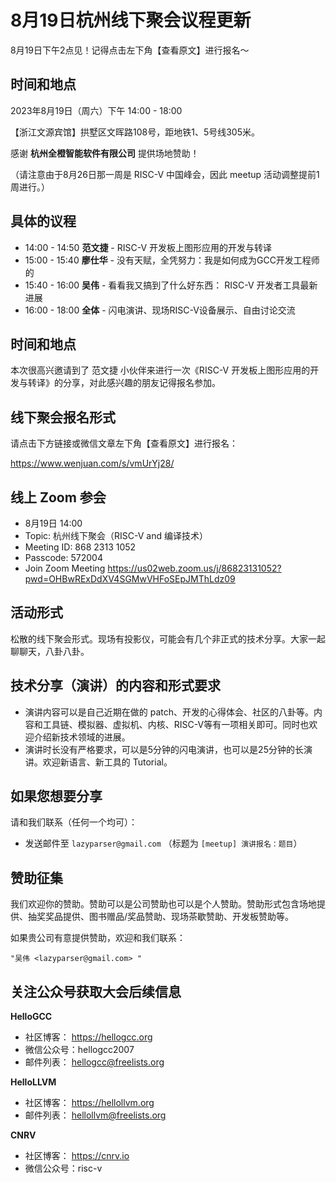 # 8月19日杭州线下聚会议程更新

8月19日下午2点见！记得点击左下角【查看原文】进行报名～

## 时间和地点

2023年8月19日（周六）下午 14:00 - 18:00

【浙江文源宾馆】拱墅区文晖路108号，距地铁1、5号线305米。

感谢 **杭州全橙智能软件有限公司** 提供场地赞助！

（请注意由于8月26日那一周是 RISC-V 中国峰会，因此 meetup 活动调整提前1周进行。）

## 具体的议程

- 14:00 - 14:50 **范文捷** - RISC-V 开发板上图形应用的开发与转译
- 15:00 - 15:40 **廖仕华** - 没有天赋，全凭努力：我是如何成为GCC开发工程师的
- 15:40 - 16:00 **吴伟** - 看看我又搞到了什么好东西： RISC-V 开发者工具最新进展
- 16:00 - 18:00 **全体** - 闪电演讲、现场RISC-V设备展示、自由讨论交流

## 时间和地点

本次很高兴邀请到了 范文捷 小伙伴来进行一次《RISC-V 开发板上图形应用的开发与转译》的分享，对此感兴趣的朋友记得报名参加。

## 线下聚会报名形式

请点击下方链接或微信文章左下角【查看原文】进行报名：

https://www.wenjuan.com/s/vmUrYj28/


## 线上 Zoom 参会

- 8月19日 14:00
- Topic: 杭州线下聚会（RISC-V and 编译技术）
- Meeting ID: 868 2313 1052
- Passcode: 572004
- Join Zoom Meeting
  https://us02web.zoom.us/j/86823131052?pwd=OHBwRExDdXV4SGMwVHFoSEpJMThLdz09

## 活动形式

松散的线下聚会形式。现场有投影仪，可能会有几个非正式的技术分享。大家一起聊聊天，八卦八卦。

## 技术分享（演讲）的内容和形式要求

- 演讲内容可以是自己近期在做的 patch、开发的心得体会、社区的八卦等。内容和工具链、模拟器、虚拟机、内核、RISC-V等有一项相关即可。同时也欢迎介绍新技术领域的进展。
- 演讲时长没有严格要求，可以是5分钟的闪电演讲，也可以是25分钟的长演讲。欢迎新语言、新工具的 Tutorial。

## 如果您想要分享

请和我们联系（任何一个均可）：

- 发送邮件至 `lazyparser@gmail.com` （标题为 `[meetup] 演讲报名：题目`）

## 赞助征集

我们欢迎你的赞助。赞助可以是公司赞助也可以是个人赞助。赞助形式包含场地提供、抽奖奖品提供、图书赠品/奖品赞助、现场茶歇赞助、开发板赞助等。

如果贵公司有意提供赞助，欢迎和我们联系：  

`"吴伟 <lazyparser@gmail.com> "`

## 关注公众号获取大会后续信息

**HelloGCC**

- 社区博客： https://hellogcc.org
- 微信公众号：hellogcc2007
- 邮件列表： hellogcc@freelists.org

**HelloLLVM**

- 社区博客： https://hellollvm.org
- 邮件列表： hellollvm@freelists.org

**CNRV**
- 社区博客： https://cnrv.io
- 微信公众号：risc-v